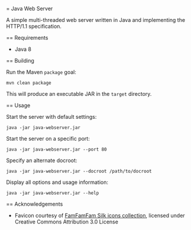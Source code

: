 = Java Web Server

A simple multi-threaded web server written in Java and implementing the HTTP/1.1 specification.

== Requirements

* Java 8

== Building

Run the Maven `package` goal:

`mvn clean package`

This will produce an executable JAR in the `target` directory.

== Usage

Start the server with default settings:

`java -jar java-webserver.jar`

Start the server on a specific port:

`java -jar java-webserver.jar --port 80`

Specify an alternate docroot:

`java -jar java-webserver.jar --docroot /path/to/docroot`

Display all options and usage information:

`java -jar java-webserver.jar --help`

== Acknowledgements

* Favicon courtesy of [FamFamFam Silk icons collection](http://www.famfamfam.com/lab/icons/silk/), licensed under Creative Commons Attribution 3.0 License